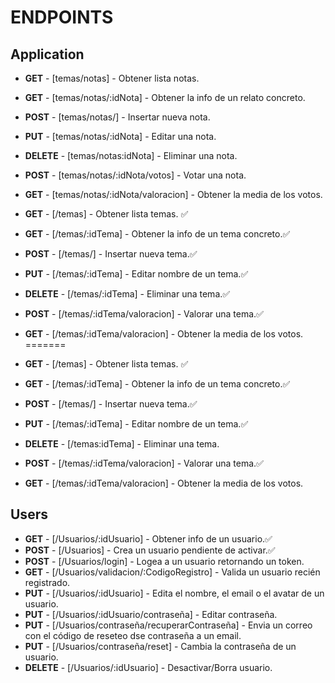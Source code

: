 # ENDPOINTS

## Application

-   **GET** - [temas/notas] - Obtener lista notas.
-   **GET** - [temas/notas/:idNota] - Obtener la info de un relato concreto.
-   **POST** - [temas/notas/] - Insertar nueva nota.
-   **PUT** - [temas/notas/:idNota] - Editar una nota.
-   **DELETE** - [temas/notas:idNota] - Eliminar una nota.
-   **POST** - [temas/notas/:idNota/votos] - Votar una nota.
-   **GET** - [temas/notas/:idNota/valoracion] - Obtener la media de los votos.

- **GET** - [/temas] - Obtener lista temas. ✅
- **GET** - [/temas/:idTema] - Obtener la info de un tema concreto.✅
- **POST** - [/temas/] - Insertar nueva tema.✅
- **PUT** - [/temas/:idTema] - Editar nombre de un tema.✅
- **DELETE** - [/temas/:idTema] - Eliminar una tema.✅
- **POST** - [/temas/:idTema/valoracion] - Valorar una tema.✅
- **GET** - [/temas/:idTema/valoracion] - Obtener la media de los votos.
=======
-   **GET** - [/temas] - Obtener lista temas. ✅
-   **GET** - [/temas/:idTema] - Obtener la info de un tema concreto.✅
-   **POST** - [/temas/] - Insertar nueva tema.✅
-   **PUT** - [/temas/:idTema] - Editar nombre de un tema.✅
-   **DELETE** - [/temas:idTema] - Eliminar una tema.
-   **POST** - [/temas/:idTema/valoracion] - Valorar una tema.✅
-   **GET** - [/temas/:idTema/valoracion] - Obtener la media de los votos.


## Users

-   **GET** - [/Usuarios/:idUsuario] - Obtener info de un usuario.✅
-   **POST** - [/Usuarios] - Crea un usuario pendiente de activar.✅
-   **POST** - [/Usuarios/login] - Logea a un usuario retornando un token.
-   **GET** - [/Usuarios/validacion/:CodigoRegistro] - Valida un usuario recién registrado.
-   **PUT** - [/Usuarios/:idUsuario] - Edita el nombre, el email o el avatar de un usuario.
-   **PUT** - [/Usuarios/:idUsuario/contraseña] - Editar contraseña.
-   **PUT** - [/Usuarios/contraseña/recuperarContraseña] - Envia un correo con el código de reseteo dse contraseña a un email.
-   **PUT** - [/Usuarios/contraseña/reset] - Cambia la contraseña de un usuario.
-   **DELETE** - [/Usuarios/:idUsuario] - Desactivar/Borra usuario.
